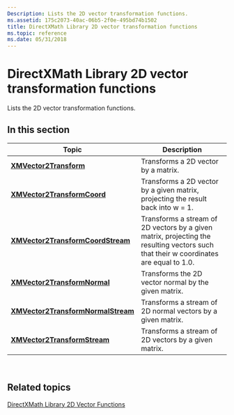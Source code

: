 ```yaml
---
Description: Lists the 2D vector transformation functions.
ms.assetid: 175c2073-40ac-06b5-2f0e-495bd74b1502
title: DirectXMath Library 2D vector transformation functions
ms.topic: reference
ms.date: 05/31/2018
---
```


# DirectXMath Library 2D vector transformation functions

Lists the 2D vector transformation functions.

## In this section



| Topic                                                                               | Description                                                                                                                                      |
|-------------------------------------------------------------------------------------|--------------------------------------------------------------------------------------------------------------------------------------------------|
| [**XMVector2Transform**](/windows/win32/api/directxmath/nf-directxmath-xmvector2transform)<br/>                         | Transforms a 2D vector by a matrix.<br/>                                                                                                   |
| [**XMVector2TransformCoord**](/windows/win32/api/directxmath/nf-directxmath-xmvector2transformcoord)<br/>               | Transforms a 2D vector by a given matrix, projecting the result back into w = 1.<br/>                                                      |
| [**XMVector2TransformCoordStream**](/windows/win32/api/directxmath/nf-directxmath-xmvector2transformcoordstream)<br/>   | Transforms a stream of 2D vectors by a given matrix, projecting the resulting vectors such that their w coordinates are equal to 1.0.<br/> |
| [**XMVector2TransformNormal**](/windows/win32/api/directxmath/nf-directxmath-xmvector2transformnormal)<br/>             | Transforms the 2D vector normal by the given matrix.<br/>                                                                                  |
| [**XMVector2TransformNormalStream**](/windows/win32/api/directxmath/nf-directxmath-xmvector2transformnormalstream)<br/> | Transforms a stream of 2D normal vectors by a given matrix.<br/>                                                                           |
| [**XMVector2TransformStream**](/windows/win32/api/directxmath/nf-directxmath-xmvector2transformstream)<br/>             | Transforms a stream of 2D vectors by a given matrix.<br/>                                                                                  |



 

## Related topics

<dl> <dt>

[DirectXMath Library 2D Vector Functions](ovw-xnamath-reference-functions-vector2.md)
</dt> </dl>

 

 